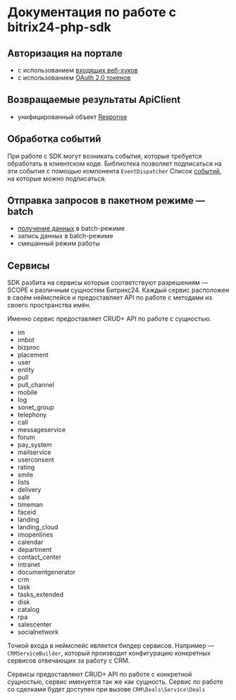 Документация по работе с bitrix24-php-sdk
=============================================

## Авторизация на портале

- с использованием [входящих веб-хуков](Core/Auth/auth.md)
- с использованием [OAuth 2.0 токенов](Core/Auth/auth.md#подключение-к-битрикс24-с-использованием-oauth-20)

## Возвращаемые результаты ApiClient

- унифицированный объект [Response](Core/Response/response.md)

## Обработка событий

При работе с SDK могут возникать события, которые требуется обработать в клиентском коде. Библиотека позволяет подписаться на эти события с
помощью компонента `EventDispatcher`
Список [событий](Core/Events/events.md), на которые можно подписаться.

## Отправка запросов в пакетном режиме — batch

- [получение данных](Core/Batch/batch-read-mode.md) в batch-режиме
- запись данных в batch-режиме
- смешанный режим работы

## Сервисы

SDK разбита на сервисы которые соответствуют разрешениям — SCOPE к различным сущностям Битрикс24. Каждый сервис расположен в своём
неймспейсе и предоставляет API по работе с методами из своего пространства имён.

Именно сервис предоставляет CRUD+ API по работе с сущностью.

- im
- imbot
- bizproc
- placement
- user
- entity
- pull
- pull_channel
- mobile
- log
- sonet_group
- telephony
- call
- messageservice
- forum
- pay_system
- mailservice
- userconsent
- rating
- smile
- lists
- delivery
- sale
- timeman
- faceid
- landing
- landing_cloud
- imopenlines
- calendar
- department
- contact_center
- intranet
- documentgenerator
- crm
- task
- tasks_extended
- disk
- catalog
- rpa
- salescenter
- socialnetwork

Точкой входа в неймспейс является билдер сервисов. Например — `CRMServiceBuilder`, который производит конфигурацию конкретных сервисов
отвечающих за работу с CRM.

Сервисы предоставляют CRUD+ API по работе с конкретной сущностью, сервис именуется так же как сущность. Сервис по работе со сделками будет
доступен при вызове `CRM\Deals\Service\Deals`